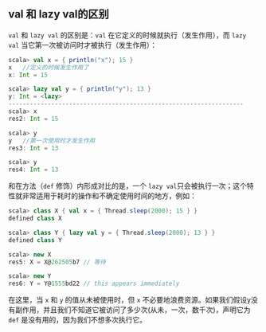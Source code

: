## val 和 lazy val的区别

`val` 和 `lazy val` 的区别是：`val` 在它定义的时候就执行（发生作用），而 `lazy val` 当它第一次被访问时才被执行（发生作用）：

```scala
scala> val x = { println("x"); 15 }
x   //定义的时候发生作用了
x: Int = 15

scala> lazy val y = { println("y"); 13 }
y: Int = <lazy>
------------------------------------------------------------------
scala> x
res2: Int = 15

scala> y
y   //第一次使用时才发生作用
res3: Int = 13

scala> y
res4: Int = 13
```

和在方法（`def` 修饰）内形成对比的是，一个 `lazy val`只会被执行一次；这个特性就非常适用于耗时的操作和不确定使用时间的地方，例如：

```scala
scala> class X { val x = { Thread.sleep(2000); 15 } }
defined class X

scala> class Y { lazy val y = { Thread.sleep(2000); 13 } }
defined class Y

scala> new X
res5: X = X@262505b7 // 等待 

scala> new Y
res6: Y = Y@1555bd22 // this appears immediately
```

在这里，当 `x` 和 `y` 的值从未被使用时，但 `x` 不必要地浪费资源。如果我们假设y没有副作用，并且我们不知道它被访问了多少次(从未，一次，数千次)，声明它为 `def` 是没有用的，因为我们不想多次执行它。